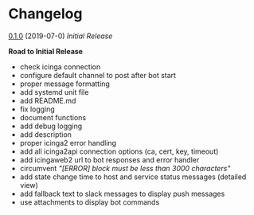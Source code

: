 # Changelog

[0.1.0](https://github.com/https://github.com/bb-Ricardo/icinga-slack-bot/tree/0.1.0) (2019-07-0) *Initial Release*

**Road to Initial Release**
* check icinga connection
* configure default channel to post after bot start
* proper message formatting
* add systemd unit file
* add README.md
* fix logging
* document functions
* add debug logging
* add description
* proper icinga2 error handling
* add all icinga2api connection options (ca, cert, key, timeout)
* add icingaweb2 url to bot responses and error handler
* circumvent *"[ERROR] block must be less than 3000 characters"*
* add state change time to host and service status messages (detailed view)
* add fallback text to slack messages to display push messages
* use attachments to display bot commands


